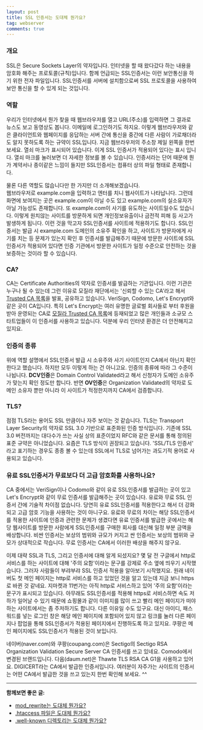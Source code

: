 ```yaml
---
layout: post
title: SSL 인증서는 도대체 뭔가요?
tag: webserver
comments: true
---
```

     
### 개요
SSL은 Secure Sockets Layer의 약자입니다. 인터넷을 할 때 왔다갔다 하는 내용을 암호화 해주는 프로토콜(규칙)입니다. 함께 언급되는 SSL인증서는 이런 보안통신을 하기 위한 전자 파일입니다. SSL인증서를 서버에 설치함으로써 SSL 프로토콜을 사용하여 보안 통신을 할 수 있게 되는 것입니다.
     
### 역할
우리가 인터넷에서 뭔가 찾을 때 웹브라우저를 열고 URL(주소)를 입력하면 그 결과로 뉴스도 보고 동영상도 봅니다. 이메일에 로그인하기도 하지요. 이렇게 웹브라우저와 같은 클라이언트와 웹페이지를 응답하는 서버 간에 통신을 중간에 다른 사람이 가로채더라도 알지 못하도록 하는 규약이 SSL입니다. 지금 웹브라우저의 주소창 제일 왼쪽을 한번 보세요. 열쇠 마크가 표시되어 있습니다. 이게 SSL 인증서가 적용되어 있다는 표시 입니다. 열쇠 마크를 눌러보면 더 자세한 정보를 볼 수 있습니다. 인증서라는 단어 때문에 뭔가 계약서나 종이같은 느낌이 들지만 SSL인증서는 컴퓨터 상의 파일 형태로 존재합니다.     
     
물론 다른 역할도 많습니다만 한 가지만 더 소개해보겠습니다.     
웹브라우저로 example.com을 입력하고 엔터를 치니 웹사이트가 나타납니다. 그런데 화면에 보여지는 곳은 example.com이 아닐 수도 있고 example.com의 실소유자가 아닐 가능성도 존재합니다. 또 example.com이 사기를 유도하는 사이트일수도 있습니다. 이렇게 원치않는 사이트를 방문하게 되면 개인정보유출이나 금전적 피해 등 사고가 발생하게 됩니다. 이런 것을 막고자 SSL인증서를 사이트에 적용하기도 합니다. SSL인증서는 발급 시 example.com 도메인의 소유주 확인을 하고, 사이트가 방문자에게 사기를 치는 등 문제가 있는지 확인 후 인증서를 발급해주기 때문에 방문한 사이트에 SSL인증서가 적용되어 있다면 인증 기관에서 방문한 사이트가 일정 수준으로 안전하는 것을 보증하는 것이라 할 수 있습니다.   
     
### CA?
CA는 Certificate Authorities의 약자로 인증서를 발급하는 기관입니다. 이런 기관은 누구나 될 수 있는데 그런 이유로 모질라 재단에서는 '신뢰할 수 있는 CA'라고 해서 [Trusted CA 목록](https://ccadb-public.secure.force.com/mozilla/CACertificatesInFirefoxReport)을 발표, 공유하고 있습니다. VeriSign, Codomo, Let's Encrypt와 같은 곳이 CA입니다. 특히 Let's Encrypt는 여러 유명한 글로벌 회사들로 부터 후원을 받아 운영되는 CA로 [모질라 Trusted CA 목록](https://letsencrypt.org/2016/08/05/le-root-to-be-trusted-by-mozilla.html)에 등재되었고 많은 개인들과 소규모 스타트업들이 이 인증서를 사용하고 있습니다. 덕분에 우리 인터넷 환경은 더 안전해지고 있지요.    
     
### 인증의 종류
위에 역할 설명에서 SSL인증서 발급 시 소유주와 사기 사이트인지 CA에서 아닌지 확인한다고 했습니다. 하지만 모두 이렇게 하는 건 아니고요. 인증의 종류에 따라 그 수준이 나뉩니다. **DCV인증**은 Domain Control Validated라고 해서 신청자가 도메인 소유주가 맞는지 확인 정도만 합니다. 반면 **OV인증**은 Organization Validated의 약자로 도메인 소유자 뿐만 아니라 이 사이트가 적정한지까지 CA에서 검증합니다.    
     
### TLS?
점점 TLS라는 용어도 SSL 만큼이나 자주 보이는 것 같습니다. TLS는 Transport Layer Security의 약자로 SSL 3.0 기반으로 표준화된 인증 방식입니다. 기존에 SSL 3.0 버전까지는 대다수가 쓰는 사실 상의 표준이었지 RFC와 같은 문서를 통해 정의된 표준 규약은 아니었습니다. 요즘은 TLS 방식이 권장되고 있습니다. 'SSL/TLS 인증서' 라고 표기하는 경우도 종종 볼 수 있는데 SSL에서 TLS로 넘어가는 과도기적 용어로 사용되고 있습니다.    
    
### 유료 SSL인증서가 무료보다 더 고급 암호화를 사용하나요?
CA 중에서는 VeriSign이나 Codomo와 같이 유로 SSL인증서를 발급하는 곳이 있고 Let's Encrypt와 같이 무료 인증서를 발급해주는 곳이 있습니다. 유료와 무료 SSL 인증서 간에 기술적 차이점 없습니다. 당연히 유료 SSL인증서를 적용한다고 해서 더 강화되고 고급 암호 기능을 사용하는 것이 아니구요. 유료와 무료의 차이는 해당 SSL인증서를 적용한 사이트에 인증과 관련한 문제가 생겼다면 유료 인증서를 발급한 곳에서는 해당 웹사이트를 방문한 사람에게 SSL인증서를 구매한 회사를 대신해 일정 부분 금액을 배상합니다. 비싼 인증서는 보상의 범위와 규모가 커지고 싼 인증서는 보상의 범위와 규모가 상대적으로 작습니다. 무료 인증서는 CA에서 이러한 배상을 해주지 않구요. 
      
이제 대략 SSL과 TLS, 그리고 인증서에 대해 알게 되셨지요? 몇 달 전 구글에서 http로 서비스를 하는 사이트에 대해 '주의 요함'이라는 문구를 강제로 주소 옆에 띄우기 시작했습니다. 그러자 사람들이 부랴부랴 SSL 인증서 적용을 알아보기 시작했지요. 원래 네이버도 첫 메인 페이지는 http로 서비스를 하고 있었던 것을 알고 있는데 지금 보니 https로 바뀐 것 같네요. 지마켓과 11번가는 아직 http로 서비스하고 있어 '주의 요함'이라는 문구가 표시되고 있습니다. 아무래도 SSL인증서를 적용해 https로 서비스하면 속도 저하가 일어날 수 있기 때문에 쇼핑몰과 같이 이미지를 많이 쓰고 빨리 메인 페이지가 떠야 하는 사이트에서는 좀 주저하기도 합니다. 다른 이유일 수도 있구요. 대신 아이디, 패스워드를 넣는 로그인 창은 해당 메인 페이지에 포함되어 있지 않고 링크를 눌러 다른 페이지나 팝업을 통해 SSL인증서가 적용된 페이지에서 진행하도록 하고 있지요. 쿠팡은 메인 페이지에도 SSL인증서가 적용된 것이 보입니다.    
    
네이버(naver.com)와 쿠팡(coupang.com)은 Sectigo의 Sectigo RSA Organization Validation Secure Server CA 인증서를 쓰고 있네요. Comodo에서 변경된 브랜드입니다. 다음(daum.net)은 Thawte TLS RSA CA G1을 사용하고 있어요. DIGICERT라는 CA에서 발급한 인증서입니다. 여러분이 자주가는 사이트의 인증서는 어떤 CA에서 발급한 것을 쓰고 있는지 한번 확인해 보세요. ^^   
    
---

**함께보면 좋은 글:**   
* [mod_rewrite는 도대체 뭔가요?](https://devlog.jwgo.kr/2019/04/12/what-is-mod-rewrite/)
* [.htaccess 파일은 도대체 뭔가요?](https://devlog.jwgo.kr/2019/04/11/what-is-htaccess/)
* [.well-known 디렉토리는 도대체 뭔가요?](https://devlog.jwgo.kr/2019/04/12/well-known-directory/)

